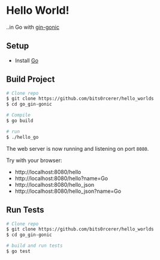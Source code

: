 # Hello World!

..in Go with [gin-gonic](https://github.com/gin-gonic/gin)

## Setup

- Install [Go](https://go.dev/)

## Build Project

```bash
# Clone repo
$ git clone https://github.com/bits0rcerer/hello_worlds
$ cd go_gin-gonic

# Compile
$ go build

# run
$ ./hello_go
```

The web server is now running and listening on port `8080`.

Try with your browser:

- http://localhost:8080/hello
- http://localhost:8080/hello?name=Go
- http://localhost:8080/hello_json
- http://localhost:8080/hello_json?name=Go

## Run Tests

```bash
# Clone repo
$ git clone https://github.com/bits0rcerer/hello_worlds
$ cd go_gin-gonic

# build and run tests
$ go test
```